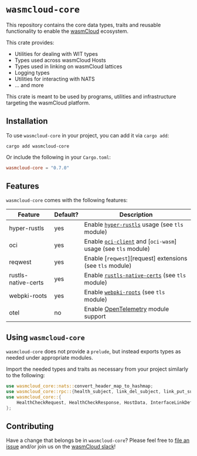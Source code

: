 # `wasmcloud-core`

This repository contains the core data types, traits and reusable functionality to enable the [wasmCloud][wasmCloud] ecosystem.

This crate provides:

- Utilities for dealing with WIT types
- Types used across wasmCloud Hosts
- Types used in linking on wasmCloud lattices
- Logging types
- Utilities for interacting with NATS
- ... and more

This crate is meant to be used by programs, utilities and infrastructure targeting the wasmCloud platform.

[wasmCloud]: https://wasmcloud.com

## Installation

To use `wasmcloud-core` in your project, you can add it via `cargo add`:

```console
cargo add wasmcloud-core
```

Or include the following in your `Cargo.toml`:

```toml
wasmcloud-core = "0.7.0"
```

## Features

`wasmcloud-core` comes with the following features:

| Feature             | Default? | Description                                                                 |
| ------------------- | -------- | --------------------------------------------------------------------------- |
| hyper-rustls        | yes      | Enable [`hyper-rustls`][hyper-rustls] usage (see `tls` module)              |
| oci                 | yes      | Enable [`oci-client`][oci-client] and [`oci-wasm`] usage (see `tls` module) |
| reqwest             | yes      | Enable [`reqwest`][request] extensions (see `tls` module)                   |
| rustls-native-certs | yes      | Enable [`rustls-native-certs`][rustls-native-certs] (see `tls` module)      |
| webpki-roots        | yes      | Enable [`webpki-roots`][webpki-roots] (see `tls` module)                    |
| otel                | no       | Enable [OpenTelemetry][otel] module support                                 |

[hyper-rustls]: https://crates.io/crates/hyper-rustls
[oci-client]: https://crates.io/crates/oci-client
[reqwest]: https://crates.io/crates/reqwest
[rustls-native-certs]: https://crates.io/crates/rustls-native-certs
[webpki-roots]: https://crates.io/crates/webpki-roots
[otel]: https://opentelemetry.io/

## Using `wasmcloud-core`

`wasmcloud-core` does not provide a `prelude`, but instead exports types as needed under appropriate modules.

Import the needed types and traits as necessary from your project similarly to the following:

```rust
use wasmcloud_core::nats::convert_header_map_to_hashmap;
use wasmcloud_core::rpc::{health_subject, link_del_subject, link_put_subject, shutdown_subject};
use wasmcloud_core::{
    HealthCheckRequest, HealthCheckResponse, HostData, InterfaceLinkDefinition, LatticeTarget,
};
```

## Contributing

Have a change that belongs be in `wasmcloud-core`? Please feel free to [file an issue](https://github.com/wasmCloud/wasmCloud/issues/new/choose) and/or join us on the [wasmCloud slack](https://slack.wasmcloud.com)!
